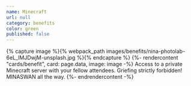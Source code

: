 ```yaml
---
name: Minecraft
url: null
category: benefits
color: green
published: false
---
```


{% capture image %}{% webpack_path images/benefits/nina-photolab-6eL_lMJDwjM-unsplash.jpg %}{% endcapture %}
{%- rendercontent "cards/benefit", card: page.data, image: image -%}
Access to a private Minecraft server with your fellow attendees. Griefing strictly forbidden! MINASWAN all the way.
{%- endrendercontent -%}
